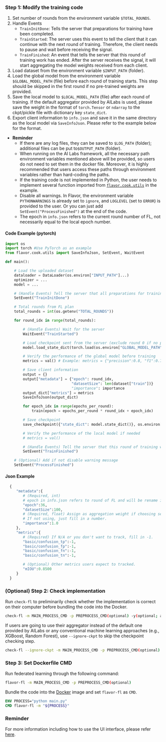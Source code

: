 ### Step 1: Modify the training code
1. Set number of rounds from the environment variable `$TOTAL_ROUNDS`.
2. Handle Events
	- `TrainInitDone`: Tells the server that preparations for training have been completed.
	- `TrainStarted`: The server uses this event to tell the client that it can continue with the next round of training. Therefore, the client needs to pause and wait before receiving the signal.
	- `TrainFinished`: An event that tells the server that this round of training work has ended. After the server receives the signal, it will start aggregating the model weights received from each client.
3. Load dataset from the environment variable `$INPUT_PATH` (folder).
4. Load the global model from the environment variable `$GLOBAL_MODEL_PATH` (file) before each round of training starts. This step should be skipped in the first round if no pre-trained weights are provided.
5. Save the local model to `$LOCAL_MODEL_PATH` (file) after each round of training. If the default aggregator provided by AILabs is used, please save the weight in the format of `torch.Tensor` or `ndarray` to the ckpt/pickle file with dictionary key `state_dict`.
6. Export client information to `info.json` and save it in the same directory as the local model via `SaveInfoJson`. Please refer to the example below for the format.

- **Reminder**
  - If there are any log files, they can be saved to `$LOG_PATH` (folder); additional files can be put to`$OUTPUT_PATH` (folder).
  - When running on the AI Labs framework, all the necessary path environment variables mentioned above will be provided, so users do not need to set them in the docker file. Moreover, it is highly recommended that users access these paths through environment variables rather than hard-coding the paths.
  - If the training code is not implemented in Python, the user needs to implement several function imported from [`flavor.cook.utils`](../../flavor/cook/utils.py) in the example.
  - Disable all warnings. In Flavor, the environment variable `PYTHONWARNINGS` is already set to `ignore`, and `LOGLEVEL` (set to `ERROR`) is provided to the user. Or you can just add `SetEvent("ProcessFinished")` at the end of the code.
  - The epoch in `info.json` refers to the current round number of FL, not necessarily equal to the local epoch number.

#### Code Example (pytorch)
```python
import os
import torch #Use PyTorch as an example
from flavor.cook.utils import SaveInfoJson, SetEvent, WaitEvent

def main():

    # Load the uploaded dataset
    dataloader = DataLoader(os.environ["INPUT_PATH"]...)
    optimizer = ...
    model = ...

    # (Handle Events) Tell the server that all preparations for training have been completed.
    SetEvent("TrainInitDone")

    # Total rounds from FL plan
    total_rounds = int(os.getenv("TOTAL_ROUNDS"))

    for round_idx in range(total_rounds):

        # (Handle Events) Wait for the server
        WaitEvent("TrainStarted")

        # Load checkpoint sent from the server (exclude round 0 if no pre-trained weight)
        model.load_state_dict(torch.load(os.environ["GLOBAL_MODEL_PATH"])["state_dict"])

        # Verify the performance of the global model before training
        metrics = val() # Example: metrics = {"precision":0.8, "f1":0.7}

        # Save client information
        output = {}
        output["metadata"] = {"epoch": round_idx,
                              "datasetSize": len(dataset["train"])}
                              "importance": importance
        output_dict["metrics"] = metrics
        SaveInfoJson(output_dict)

        for epoch_idx in range(epochs_per_round):
            train(epoch = epochs_per_round * round_idx + epoch_idx)

        # Save checkpoint
        save_checkpoint({"state_dict": model.state_dict()}, os.environ["LOCAL_MODEL_PATH"])

        # Verify the performance of the local model if needed
        # metrics = val()

        # (Handle Events) Tell the server that this round of training work has ended.
        SetEvent("TrainFinished")

    # (Optional) Add if not disable warning message
    SetEvent("ProcessFinished")
```

#### Json Example
```python
  {
     "metadata":{
        # (Required, int)
        # epoch in info.json refers to round of FL and will be rename in the future.
        "epoch":36,
        "datasetSize":100,
        # (Required, float) Assign as aggregation weight if choosing self-defined as factor in aggregator.
        # If not using, just fill in a number.
        "importance":1.0
     },
     "metrics":{
        # (Required) If N/A or you don't want to track, fill in -1.
        "basic/confusion_tp":-1,
        "basic/confusion_fp":-1,
        "basic/confusion_fn":-1,
        "basic/confusion_tn":-1,

        # (Optional) Other metrics users expect to tracked.
        "mIOU":0.8500
     }
  }
```

### (Optional) Step 2:  Check implementation
Run `check-fl` to preliminarily check whether the implementation is correct on their computer before bundling the code into the Docker.
```bash
check-fl -m MAIN_PROCESS_CMD -p PREPROCESS_CMD(optional) -y(optional; automatic Enter to prompts)
```
If users are going to use their aggregator instead of the default one provided by AILabs or any conventional machine learning approaches (e.g., XGBoost, Random Forest), use `--ignore-ckpt` to skip the checkpoint checking step.
```bash
check-fl --ignore-ckpt -m MAIN_PROCESS_CMD -p PREPROCESS_CMD(optional) -y(optional; automatic Enter to prompts)
```

### Step 3: Set Dockerfile CMD
Run federated learning through the following command:
```bash
flavor-fl -m MAIN_PROCESS_CMD -p PREPROCESS_CMD(optional)
```
Bundle the code into the [Docker](pytorch/Dockerfile) image and set `flavor-fl` as `CMD`.
```dockerfile
ENV PROCESS="python main.py"
CMD flavor-fl -m "${PROCESS}"
```

### Reminder
For more information including how to use the UI interface, please refer [here](https://harmonia.taimedimg.com/flp/documents/fl/2.0/manuals/).
